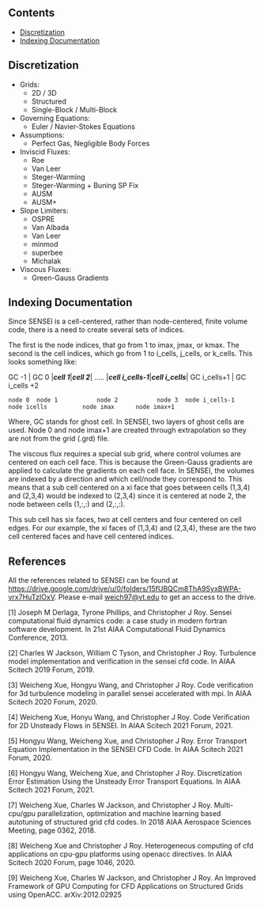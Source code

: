## Contents

- [Discretization](#discretization)
- [Indexing Documentation](#indexing-documentation)

## Discretization
- Grids:
    - 2D / 3D
    - Structured
    - Single-Block / Multi-Block
- Governing Equations:
    - Euler / Navier-Stokes Equations
- Assumptions:
    - Perfect Gas, Negligible Body Forces
- Inviscid Fluxes:
    - Roe
    - Van Leer
    - Steger-Warming
    - Steger-Warming + Buning SP Fix
    - AUSM
    - AUSM+
- Slope Limiters:
    - OSPRE
    - Van Albada
    - Van Leer
    - minmod
    - superbee
    - Michalak
- Viscous Fluxes:
    - Green-Gauss Gradients

## Indexing Documentation

Since SENSEI is a cell-centered, rather than node-centered, finite volume code, there
is a need to create several sets of indices.

The first is the node indices, that go from 1 to imax, jmax, or kmax.
The second is the cell indices, which go from 1 to i_cells, j_cells, or k_cells.
This looks something like:

GC -1 | GC 0 |*****cell 1*****|*****cell 2*****| ..... |*****cell i_cells-1*****|*****cell i_cells*****| GC i_cells+1 | GC i_cells +2

    node 0  node 1           node 2           node 3  node i_cells-1           node icells          node imax      node imax+1

Where, GC stands for ghost cell. In SENSEI, two layers of ghost cells are used. Node 0 and node imax+1 are created through extrapolation so they are not from the grid (.grd) file.

The viscous flux requires a special sub grid, where control volumes are centered on each cell face. This is because the Green-Gauss gradients are applied to calculate the gradients on each cell face.
In SENSEI, the volumes are indexed by a direction and which cell/node they correspond to. This means that a sub cell centered on a xi face that goes between cells (1,3,4) and (2,3,4) would be indexed to (2,3,4) since it is centered at node 2, the node between cells (1,:,:) and (2,:,:).

This sub cell has six faces, two at cell centers and four centered on cell edges. For our example, the xi faces of (1,3,4) and (2,3,4), these are the two cell centered faces and have cell centered indices.

## References
All the references related to SENSEI can be found at https://drive.google.com/drive/u/0/folders/15fUBQCm8ThA9SyxBWPA-vrx7HuTzIOxV. Please e-mail weich97@vt.edu to get an access to the drive.

[1] Joseph M Derlaga, Tyrone Phillips, and Christopher J Roy. Sensei computational fluid dynamics code: a case study in modern fortran software development. In 21st AIAA Computational Fluid Dynamics Conference, 2013.

[2] Charles W Jackson, William C Tyson, and Christopher J Roy. Turbulence model implementation and verification in the sensei cfd code. In AIAA Scitech 2019 Forum, 2019.

[3] Weicheng Xue, Hongyu Wang, and Christopher J Roy. Code verification for 3d turbulence modeling in parallel sensei accelerated with mpi. In AIAA Scitech 2020 Forum, 2020.

[4] Weicheng Xue, Honyu Wang, and Christopher J Roy. Code Verification for 2D Unsteady Flows in SENSEI. In AIAA Scitech 2021 Forum, 2021.

[5] Hongyu Wang, Weicheng Xue, and Christopher J Roy. Error Transport Equation Implementation in the SENSEI CFD Code. In AIAA Scitech 2021 Forum, 2020.

[6] Hongyu Wang, Weicheng Xue, and Christopher J Roy. Discretization Error Estimation Using the Unsteady Error Transport Equations. In AIAA Scitech 2021 Forum, 2021.

[7] Weicheng Xue, Charles W Jackson, and Christopher J Roy. Multi-cpu/gpu parallelization, optimization and machine learning based autotuning of structured grid cfd codes. In 2018 AIAA Aerospace Sciences Meeting, page 0362, 2018.

[8] Weicheng Xue and Christopher J Roy. Heterogeneous computing of cfd applications on cpu-gpu platforms using openacc directives. In AIAA Scitech 2020 Forum, page 1046, 2020.

[9] Weicheng Xue, Charles W Jackson, and Christopher J Roy. An Improved Framework of GPU Computing for CFD Applications on Structured Grids using OpenACC. arXiv:2012.02925